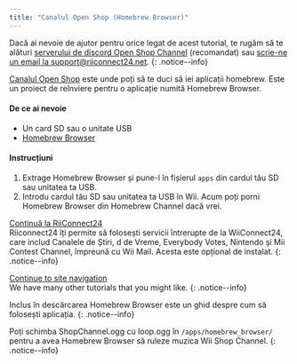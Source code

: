 ```yaml
---
title: "Canalul Open Shop (Homebrew Browser)"
---
```


Dacă ai nevoie de ajutor pentru orice legat de acest tutorial, te rugăm să te alături [serverului de discord Open Shop Channel](https://discord.gg/osc) (recomandat) sau [scrie-ne un email la support@riiconnect24.net](mailto:support@riiconnect24.net).
{: .notice--info}

[Canalul Open Shop](https://oscwii.org/) este unde poți să te duci să iei aplicații homebrew. Este un proiect de reînviere pentru o aplicație numită Homebrew Browser.

#### De ce ai nevoie
* Un card SD sau o unitate USB
* [Homebrew Browser](/assets/files/homebrew_browser_v0.3.9e.zip)

#### Instrucțiuni

1. Extrage Homebrew Browser și pune-l în fișierul `apps` din cardul tău SD sau unitatea ta USB.
2. Introdu cardul tău SD sau unitatea ta USB în Wii. Acum poți porni Homebrew Browser din Homebrew Channel dacă vrei.

[Continuă la RiiConnect24](riiconnect24)<br> Riiconnect24 îți permite să folosești servicii întrerupte de la WiiConnect24, care includ Canalele de Știri, d de Vreme, Everybody Votes, Nintendo și Mii Contest Channel, împreună cu Wii Mail. Acesta este opțional de instalat.
{: .notice--info}

[Continue to site navigation](site-navigation)<br> We have many other tutorials that you might like.
{: .notice--info}

Inclus în descărcarea Homebrew Browser este un ghid despre cum să folosești aplicația.
{: .notice--info}

Poți schimba ShopChannel.ogg cu loop.ogg în `/apps/homebrew_browser/` pentru a avea Homebrew Browser să ruleze muzica Wii Shop Channel.
{: .notice--info}
